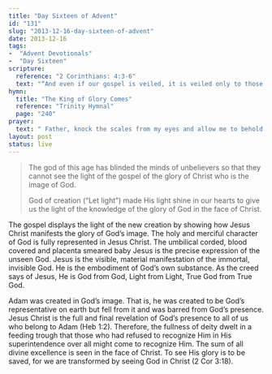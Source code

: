 ```yaml
---
title: "Day Sixteen of Advent"
id: "131"
slug: "2013-12-16-day-sixteen-of-advent"
date: 2013-12-16
tags: 
-  "Advent Devotionals"
-  "Day Sixteen"
scripture: 
  reference: "2 Corinthians: 4:3-6"
  text: "“And even if our gospel is veiled, it is veiled only to those who are perishing. In their case the god of this world has blinded the minds of the unbelievers, to keep them from seeing the light of the gospel of the glory of Christ, who is the image of God. For what we proclaim is not ourselves, but Jesus Christ as Lord, with ourselves as your servants for Jesus’ sake. For God, who said, ‘Let light shine out of darkness,’ has shone in our hearts to give the light of the knowledge of the glory of God in the face of Jesus Christ.”"
hymn: 
  title: "The King of Glory Comes"
  reference: "Trinity Hymnal"
  page: "240"
prayer: 
  text: " Father, knock the scales from my eyes and allow me to behold all of Your glory in the face of the Son, Jesus Christ, by the power of Your Spirit. Amen."
layout: post
status: live
---
```


> The god of this age has blinded the minds of unbelievers so that they cannot see the light of the gospel of the glory of Christ who is the image of God.
> 
> God of creation (“Let light”) made His light shine in our hearts to give us the light of the knowledge of the glory of God in the face of Christ.

The gospel displays the light of the new creation by showing how Jesus Christ manifests the glory of God’s image. The holy and merciful character of God is fully represented in Jesus Christ. The umbilical corded, blood covered and placenta smeared baby Jesus is the precise expression of the unseen God. Jesus is the visible, material manifestation of the immortal, invisible God. He is the embodiment of God’s own substance. As the creed says of Jesus, He is God from God, Light from Light, True God from True God.

Adam was created in God’s image. That is, he was created to be God’s representative on earth but fell from it and was barred from God’s presence. Jesus Christ is the full and final revelation of God’s presence to all of us who belong to Adam (Heb 1:2). Therefore, the fullness of deity dwelt in a feeding trough that those who had refused to recognize Him in His superintendence over all might come to recognize Him. The sum of all divine excellence is seen in the face of Christ. To see His glory is to be saved, for we are transformed by seeing God in Christ (2 Cor 3:18).


